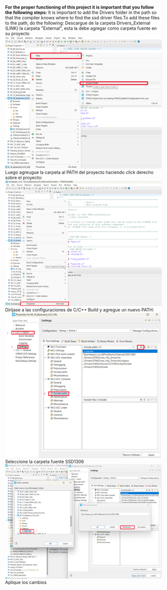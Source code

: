 **For the proper functioning of this project it is important that you follow the following steps:**
It is important to add the Drivers folder in the path so that the compiler knows where to find the ssd driver files.To add these files to the path, do the following:
  Descargue de la carpeta Drivers_External (LINK) la carpeta "External", esta la debe agregar como carpeta fuente en su proyecto
  ![Carpeta Fuente](https://github.com/Tjimenez1303/Monitoria_estructuras_Computacionales/blob/main/Images/Carpeta_Fuente.png)
  Luego agreugue la carpeta al PATH del proyecto haciendo click derecho sobre el proyecto:
  ![Propiedades](https://github.com/Tjimenez1303/Monitoria_estructuras_Computacionales/blob/main/Images/Propiedades.png)
  Diríjase a las configuraciones de C/C++ Build y agregue un nuevo PATH:
  ![PATH](https://github.com/Tjimenez1303/Monitoria_estructuras_Computacionales/blob/main/Images/Path.png)
  Seleccione la carpeta fuente SSD1306
  ![Carpeta PATH](https://github.com/Tjimenez1303/Monitoria_estructuras_Computacionales/blob/main/Images/Carpeta_Path.png)
  Aplique los cambios
